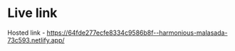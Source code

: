# Live link

Hosted link - https://64fde277ecfe8334c9586b8f--harmonious-malasada-73c593.netlify.app/
